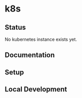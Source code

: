 # k8s

## Status

No kubernetes instance exists yet.

## Documentation

## Setup

## Local Development
